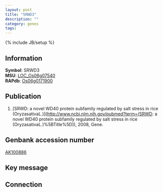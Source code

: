 ```yaml
---
layout: post
title: "SRWD3"
description: ""
category: genes
tags: 
---
```

{% include JB/setup %}

## Information
__Symbol__: SRWD3  
__MSU__: [LOC_Os06g07540](http://rice.plantbiology.msu.edu/cgi-bin/ORF_infopage.cgi?orf=LOC_Os06g07540)  
__RAPdb__: [Os06g0171900](http://rapdb.dna.affrc.go.jp/viewer/gbrowse_details/irgsp1?name=Os06g0171900)  

## Publication
1. [SRWD: a novel WD40 protein subfamily regulated by salt stress in rice (OryzasativaL.)](http://www.ncbi.nlm.nih.gov/pubmed?term=(SRWD: a novel WD40 protein subfamily regulated by salt stress in rice (OryzasativaL.)%5BTitle%5D)), 2008, Gene.

## Genbank accession number
[AK100886](http://www.ncbi.nlm.nih.gov/nuccore/AK100886)

## Key message

## Connection


